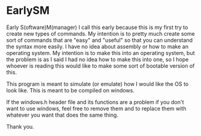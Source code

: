 # EarlySM
Early S(oftware)M(manager)
I call this early because this is my first try to create new types of commands. My intention is to pretty much create some sort of commands that are "easy" and "useful" so that you can understand the syntax more easily. I have no idea about assembly or how to make an operating system. My intention is to make this into an operating system, but the problem is as I said I had no idea how to make this into one, so I hope whoever is reading this would like to make some sort of bootable version of this.

This program is meant to simulate (or emulate) how I would like the OS to look like. This is meant to be compiled on windows.

If the windows.h header file and its functions are a problem if you don't want to use windows, feel free to remove them and to replace them with whatever you want that does the same thing.

Thank you.
